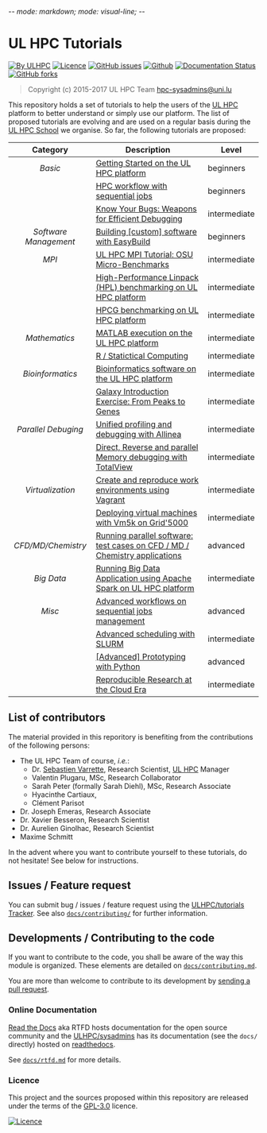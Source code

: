 -*- mode: markdown; mode: visual-line;  -*-

# UL HPC Tutorials

[![By ULHPC](https://img.shields.io/badge/by-ULHPC-blue.svg)](https://hpc.uni.lu) [![Licence](https://img.shields.io/badge/license-GPL--3.0-blue.svg)](http://www.gnu.org/licenses/gpl-3.0.html) [![GitHub issues](https://img.shields.io/github/issues/ULHPC/tutorials.svg)](https://github.com/ULHPC/tutorials/issues/) [![Github](https://img.shields.io/badge/sources-github-green.svg)](https://github.com/ULHPC/tutorials/) [![Documentation Status](http://readthedocs.org/projects/ulhpc-tutorials/badge/?version=latest)](http://ulhpc-tutorials.readthedocs.io) [![GitHub forks](https://img.shields.io/github/stars/ULHPC/tutorials.svg?style=social&label=Star)](https://github.com/ULHPC/tutorials)

> Copyright (c) 2015-2017 UL HPC Team <hpc-sysadmins@uni.lu>

This repository holds a set of tutorials to help the users of the [UL HPC](https://hpc.uni.lu) platform to better understand or simply use our platform.
The list of proposed tutorials are evolving and are used on a regular basis during the [UL HPC School](http://hpc.uni.lu/hpc-school/) we organise.
So far, the following tutorials are proposed:

| **Category**          | **Description**                                                                                      | **Level**      |
| :----------:          | ----------------------------------------------------------------------------                         | -------------- |
| _Basic_               | [Getting Started on the UL HPC platform](basic/getting_started/)                                     | beginners      |
|                       | [HPC workflow with sequential jobs](basic/sequential_jobs/)                                          | beginners      |
|                       | [Know Your Bugs: Weapons for Efficient Debugging](advanced/Debug/)                                   | intermediate   |
| _Software Management_ | [Building [custom] software with EasyBuild](advanced/EasyBuild/)                                     | beginners      |
| _MPI_                 | [UL HPC MPI Tutorial: OSU Micro-Benchmarks](advanced/OSU_MicroBenchmarks/)                           | intermediate   |
|                       | [High-Performance Linpack (HPL) benchmarking on UL HPC platform](advanced/HPL/)                      | intermediate   |
|                       | [HPCG benchmarking on UL HPC platform](advanced/HPCG/)                                               | intermediate   |
| _Mathematics_         | [MATLAB execution on the UL HPC platform](advanced/MATLAB1/)                                         | intermediate   |
|                       | [R / Statictical Computing](advanced/R/)                                                             | intermediate   |
| _Bioinformatics_      | [Bioinformatics software on the UL HPC platform](advanced/Bioinformatics/)                           | intermediate   |
|                       | [Galaxy Introduction Exercise: From Peaks to Genes](advanced/Galaxy/)                                | intermediate   |
| _Parallel Debuging_   | [Unified profiling and debugging with Allinea](advanced/Allinea/)                                    | intermediate   |
|                       | [Direct,  Reverse and parallel Memory debugging with TotalView](advanced/TotalView/)                 | intermediate   |
| _Virtualization_      | [Create and reproduce work environments using Vagrant](advanced/Vagrant/)                            | intermediate   |
|                       | [Deploying virtual machines with Vm5k on Grid'5000](advanced/vm5k/)                                  | intermediate   |
| _CFD/MD/Chemistry_    | [Running parallel software: test cases on CFD / MD / Chemistry applications](advanced/MultiPhysics/) | advanced       |
| _Big Data_            | [Running Big Data Application using Apache Spark on UL HPC platform](advanced/Spark/)                | intermediate   |
| _Misc_                | [Advanced workflows on sequential jobs management](advanced/advanced_workflows/)                     | advanced       |
|                       | [Advanced scheduling with SLURM](advanced/advanced_scheduling/)                                      | intermediate   |
|                       | [[Advanced] Prototyping with Python](advanced/Python/)                                               | advanced       |
|                       | [Reproducible Research at the Cloud Era](advanced/ReproducibleResearch/)                             | intermediate   |

## List of contributors

The material provided in this reporitory is benefiting from the contributions of the following persons:

* The UL HPC Team of course, _i.e._:
    - Dr. [Sebastien Varrette](https://varrette.gforge.uni.lu),  Research Scientist, [UL HPC](http://hpc.uni.lu) Manager
    - Valentin Plugaru, MSc, Research Collaborator
    - Sarah Peter (formally Sarah Diehl), MSc, Research Associate
    - Hyacinthe Cartiaux,
    - Clément Parisot
* Dr. Joseph Emeras, Research Associate
* Dr. Xavier Besseron, Research Scientist
* Dr. Aurelien Ginolhac, Research Scientist
* Maxime Schmitt

In the advent where you want to contribute yourself to these tutorials, do not hesitate! See below for instructions.

## Issues / Feature request

You can submit bug / issues / feature request using the [ULHPC/tutorials Tracker](https://github.com/ULHPC/tutorials/issues).
See also [`docs/contributing/`](docs/contributing/) for further information.

## Developments / Contributing to the code

If you want to contribute to the code, you shall be aware of the way this module is organized.
These elements are detailed on [`docs/contributing.md`](contributing.md).

You are more than welcome to contribute to its development by [sending a pull request](https://help.github.com/articles/using-pull-requests).

### Online Documentation

[Read the Docs](https://readthedocs.org/) aka RTFD hosts documentation for the open source community and the [ULHPC/sysadmins](https://github.com/ULHPC/tutorials) has its documentation (see the `docs/` directly) hosted on [readthedocs](http://ulhpc-tutorials.rtfd.org).

See [`docs/rtfd.md`](rtfd.md) for more details.

### Licence

This project and the sources proposed within this repository are released under the terms of the [GPL-3.0](LICENCE) licence.

[![Licence](https://www.gnu.org/graphics/gplv3-88x31.png)](LICENSE)
